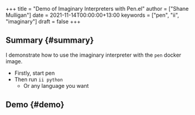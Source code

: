 +++
title = "Demo of Imaginary Interpreters with Pen.el"
author = ["Shane Mulligan"]
date = 2021-11-14T00:00:00+13:00
keywords = ["pen", "ii", "imaginary"]
draft = false
+++

## Summary {#summary}

I demonstrate how to use the imaginary
interpreter with the `pen` docker image.

-   Firstly, start pen
-   Then run `ii python`
    -   Or any language you want


## Demo {#demo}

<!-- Play on asciinema.com -->
<!-- <a title="asciinema recording" href="https://asciinema.org/a/IJW1uab7p40Hi5VJ7Uw4N3aPW" target="_blank"><img alt="asciinema recording" src="https://asciinema.org/a/IJW1uab7p40Hi5VJ7Uw4N3aPW.svg" /></a> -->
<!-- Play on the blog -->
<script src="https://asciinema.org/a/IJW1uab7p40Hi5VJ7Uw4N3aPW.js" id="asciicast-IJW1uab7p40Hi5VJ7Uw4N3aPW" async></script>